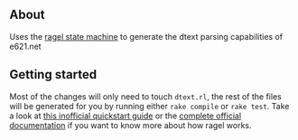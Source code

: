 ## About

Uses the [ragel state machine](https://github.com/adrian-thurston/ragel) to generate the dtext parsing capabilities of e621.net

## Getting started

Most of the changes will only need to touch `dtext.rl`, the rest of the files will be generated for you by running either `rake compile` or `rake test`. Take a look at [this inofficial quickstart guide](https://github.com/calio/ragel-cheat-sheet) or the [complete official documentation](http://www.colm.net/files/ragel/ragel-guide-6.10.pdf) if you want to know more about how ragel works.
